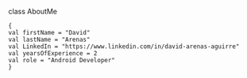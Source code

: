 
class AboutMe 
   
    {
    val firstName = "David" 
    val lastName = "Arenas" 
    val LinkedIn = "https://www.linkedin.com/in/david-arenas-aguirre"
    val yearsOfExperience = 2
    val role = "Android Developer"
    }
    
